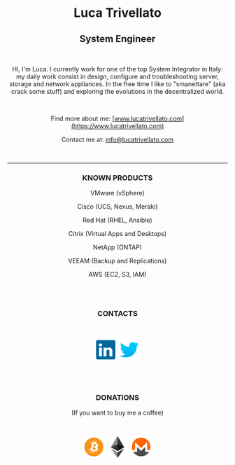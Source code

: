 <div style="text-align: center;">

# Luca Trivellato

## System Engineer 

<br>

Hi, I'm Luca. I currently work for one of the top System Integrator in Italy: my daily work consist in design, configure and troubleshooting server, storage and network appliances. In the free time I like to "smanettare" (aka crack some stuff) and exploring the evolutions in the decentralized world.

<br>

Find more about me: [www.lucatrivellato.com](https://www.lucatrivellato.com)

Contact me at: [info@lucatrivellato.com](mailto:info@lucatrivellato.com)

<br>

---

### KNOWN PRODUCTS
<p>VMware (vSphere)</p>
<p>Cisco (UCS, Nexus, Meraki)</p>
<p>Red Hat (RHEL, Ansible)</p>
<p>Citrix (Virtual Apps and Desktops)</p>
<p>NetApp (ONTAP)</p>
<p>VEEAM (Backup and Replications)</p>
<p>AWS (EC2, S3, IAM)</p>

<br>
<br>


### CONTACTS

<br>

[<img src="images/linkedin_logo.png" width="50" height="50">](https://www.linkedin.com/in/luca-trivellato/)
[<img src="images/twitter_logo.png" width="50" height="50">](https://twitter.com/luk_twe)

<br>
<br>

### DONATIONS

(If you want to buy me a coffee)

<br>

[<img src="images/btc_logo.png" width="50" height="50">]()
[<img src="images/eth_logo.png" width="50" height="50">]()
[<img src="images/xmr_logo.png" width="50" height="50">]()

</div>
